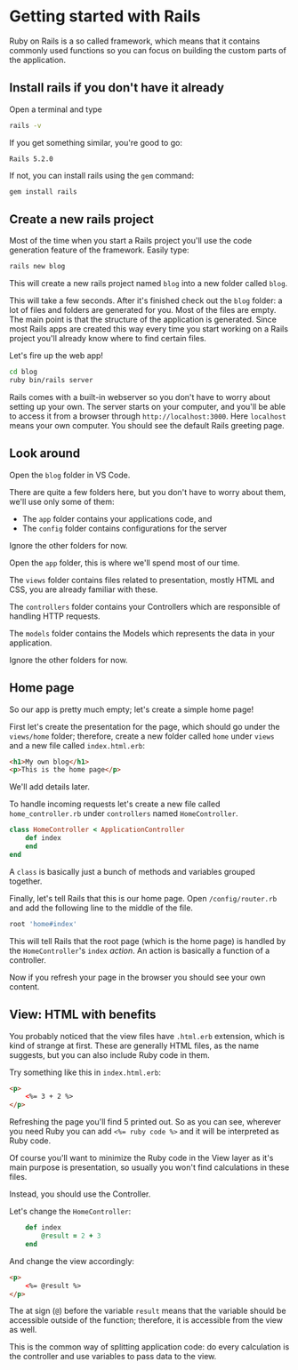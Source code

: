 # Getting started with Rails

Ruby on Rails is a so called framework, which means that it contains commonly used functions so you can focus on building the custom parts of the application.

## Install rails if you don't have it already

Open a terminal and type

```bash
rails -v
```

If you get something similar, you're good to go:

```
Rails 5.2.0
```

If not, you can install rails using the `gem` command:

```bash
gem install rails
```

## Create a new rails project

Most of the time when you start a Rails project you'll use the code generation feature of the framework. Easily type:

```bash
rails new blog
```

This will create a new rails project named `blog` into a new folder called `blog`.

This will take a few seconds. After it's finished check out the `blog` folder: a lot of files and folders are generated for you. Most of the files are empty. The main point is that the structure of the application is generated. Since most Rails apps are created this way every time you start working on a Rails project you'll already know where to find certain files.

Let's fire up the web app!

```bash
cd blog
ruby bin/rails server
```

Rails comes with a built-in webserver so you don't have to worry about setting up your own. The server starts on your computer, and you'll be able to access it from a browser through `http://localhost:3000`. Here `localhost` means your own computer. You should see the default Rails greeting page.

## Look around

Open the `blog` folder in VS Code.

There are quite a few folders here, but you don't have to worry about them, we'll use only some of them:

- The `app` folder contains your applications code, and
- The `config` folder contains configurations for the server

Ignore the other folders for now.

Open the `app` folder, this is where we'll spend most of our time.

The `views` folder contains files related to presentation, mostly HTML and CSS, you are already familiar with these.

The `controllers` folder contains your Controllers which are responsible of handling HTTP requests.

The `models` folder contains the Models which represents the data in your application.

Ignore the other folders for now.

## Home page

So our app is pretty much empty; let's create a simple home page!

First let's create the presentation for the page, which should go under the `views/home` folder; therefore, create a new folder called `home` under `views` and a new file called `index.html.erb`:

```html
<h1>My own blog</h1>
<p>This is the home page</p>
```

We'll add details later.

To handle incoming requests let's create a new file called `home_controller.rb` under `controllers` named `HomeController`.

```ruby
class HomeController < ApplicationController
    def index
    end
end
```

A `class` is basically just a bunch of methods and variables grouped together.

Finally, let's tell Rails that this is our home page. Open `/config/router.rb` and add the following line to the middle of the file.

```ruby
root 'home#index'
```

This will tell Rails that the root page (which is the home page) is handled by the `HomeController`'s `index` *action*. An action is basically a function of a controller.

Now if you refresh your page in the browser you should see your own content.

## View: HTML with benefits

You probably noticed that the view files have `.html.erb` extension, which is kind of strange at first. These are generally HTML files, as the name suggests, but you can also include Ruby code in them.

Try something like this in `index.html.erb`:

```html
<p>
    <%= 3 + 2 %>
</p>
```

Refreshing the page you'll find 5 printed out. So as you can see, wherever you need Ruby you can add `<%= ruby code %>` and it will be interpreted as Ruby code.

Of course you'll want to minimize the Ruby code in the View layer as it's main purpose is presentation, so usually you won't find calculations in these files.

Instead, you should use the Controller.

Let's change the `HomeController`:

```ruby
    def index
        @result = 2 + 3
    end
```

And change the view accordingly:

```html
<p>
    <%= @result %>
</p>
```

The at sign (`@`) before the variable `result` means that the variable should be accessible outside of the function; therefore, it is accessible from the view as well.

This is the common way of splitting application code: do every calculation is the controller and use variables to pass data to the view.
